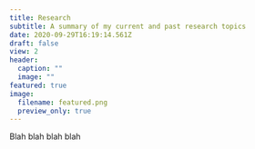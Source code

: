 ```yaml
---
title: Research
subtitle: A summary of my current and past research topics
date: 2020-09-29T16:19:14.561Z
draft: false
view: 2
header:
  caption: ""
  image: ""
featured: true
image:
  filename: featured.png
  preview_only: true
---
```

Blah blah blah blah